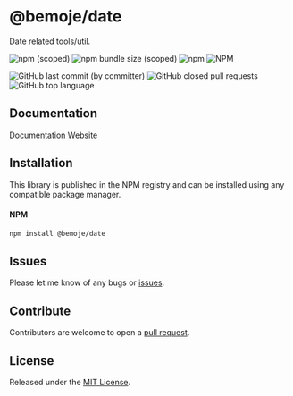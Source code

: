 # @bemoje/date

Date related tools/util.

![npm (scoped)](https://img.shields.io/npm/v/%40bemoje/trie-map)
![npm bundle size (scoped)](https://img.shields.io/bundlephobia/minzip/%40bemoje/date)
![npm](https://img.shields.io/npm/dt/%40bemoje/date)
![NPM](https://img.shields.io/npm/l/%40bemoje%2Fdate)

![GitHub last commit (by committer)](https://img.shields.io/github/last-commit/bemoje/tsmono)
![GitHub closed pull requests](https://img.shields.io/github/issues-pr-closed/bemoje/tsmono)
![GitHub top language](https://img.shields.io/github/languages/top/bemoje/tsmono)


## Documentation
[Documentation Website](https://bemoje.github.io/tsmono/modules/date.html)

## Installation
This library is published in the NPM registry and can be installed using any compatible package manager.

#### NPM
```sh
npm install @bemoje/date
```


## Issues
Please let me know of any bugs or [issues](https://github.com/bemoje/tsmono/issues).

## Contribute
Contributors are welcome to open a [pull request](https://github.com/bemoje/tsmono/pulls).

## License
Released under the [MIT License](./LICENSE).
